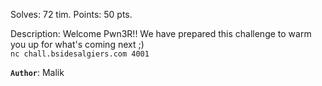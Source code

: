 
Solves: 72 tim.
Points: 50 pts.

Description:
Welcome Pwn3R!! We have prepared this challenge to warm you up for what's coming next ;)  
`nc chall.bsidesalgiers.com 4001`

**`Author`**: Malik

